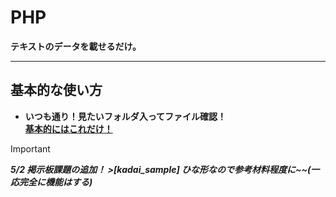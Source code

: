 # PHP
**テキストのデータを載せるだけ。**

---

## 基本的な使い方
- **いつも通り！見たいフォルダ入ってファイル確認！**    
<ins>**基本的にはこれだけ！**</ins>

>[!important] 
>***5/2 掲示板課題の追加！ >[kadai_sample] ひな形なので参考材料程度に~~(一応完全に機能はする)***
